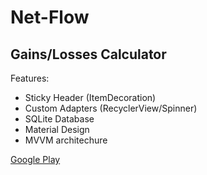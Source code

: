 # Net-Flow
## Gains/Losses Calculator

Features:
- Sticky Header (ItemDecoration)
- Custom Adapters (RecyclerView/Spinner)
- SQLite Database
- Material Design
- MVVM architechure

[Google Play](https://play.google.com/store/apps/details?id=com.fantasma.netflow)
